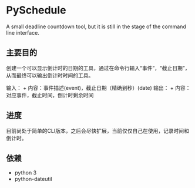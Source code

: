 # PySchedule

A small deadline countdown tool, but it is still in the stage of the command line interface.

## 主要目的

创建一个可以显示倒计时的日期的工具，通过在命令行输入“事件”，“截止日期”，从而最终可以输出倒计时时间的工具。

输入：
    + 内容：事件描述(event)，截止日期（精确到秒）(date)
输出：
    + 内容：对应事件，截止时间，倒计时剩余时间

## 进度

目前尚处于简单的CLI版本，之后会尽快扩展，当前仅仅自己在使用，记录时间和倒计时。

## 依赖

* python 3
* python-dateutil
